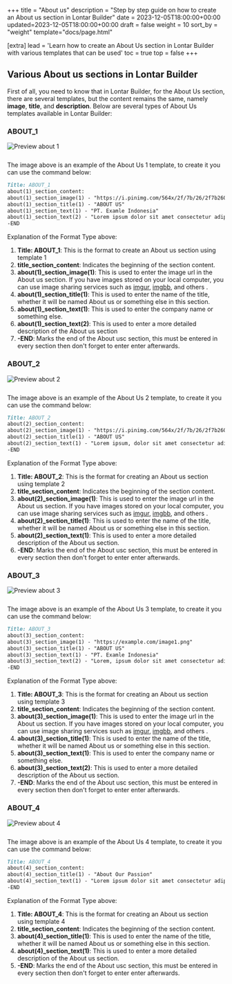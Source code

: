 +++
title = "About us"
description = "Step by step guide on how to create an About us section in Lontar Builder"
date = 2023-12-05T18:00:00+00:00
updated=2023-12-05T18:00:00+00:00
draft = false
weight = 10
sort_by = "weight"
template="docs/page.html"

[extra]
lead = 'Learn how to create an About Us section in Lontar Builder with various templates that can be used'
toc = true
top = false
+++

## Various About us sections in Lontar Builder
First of all, you need to know that in Lontar Builder, for the About Us section, there are several templates, but the content remains the same, namely **image**, **title**, and **description**. Below are several types of About Us templates available in Lontar Builder:

### ABOUT_1

<img src="../about_1.png" alt="Preview about 1" style="max-width: 100%; margin-bottom: 12px"/>

The image above is an example of the About Us 1 template, to create it you can use the command below:
```markdown
Title: ABOUT_1
about(1)_section_content:
about(1)_section_image(1) - "https://i.pinimg.com/564x/2f/7b/26/2f7b260ee9fbd2165f71e3eed93ab1d1.jpg"
about(1)_section_title(1) - "ABOUT US"
about(1)_section_text(1) - "PT. Examle Indonesia"
about(1)_section_text(2) - "Lorem ipsum dolor sit amet consectetur adipisicing elit. Voluptates deleniti quod tempora eveniet accusantium unde laboriosam, error omnis atque labore fugit dolorum rem velit aut minima, aperiam magni officiis beatae eum hic aliquid eaque. Consectetur molestiae ipsa officiis saepe, ad molestias ipsum quos corporis, incidunt minus sapiente id. Magnam impedit quis suscipit recusandae dolore exercitationem quas perspiciatis, fugit repellendus provident."
-END
```
Explanation of the Format Type above:

1. **Title: ABOUT_1**: This is the format to create an About us section using template 1
2. **title_section_content**: Indicates the beginning of the section content.
3. **about(1)_section_image(1)**: This is used to enter the image url in the About us section. If you have images stored on your local computer, you can use image sharing services such as [imgur](https://imgur.com/), [imgbb](https://id.imgbb.com/), and others .
4. **about(1)_section_title(1)**: This is used to enter the name of the title, whether it will be named About us or something else in this section.
5. **about(1)_section_text(1)**: This is used to enter the company name or something else.
6. **about(1)_section_text(2)**: This is used to enter a more detailed description of the About us section
7. **-END**: Marks the end of the About usc section, this must be entered in every section then don't forget to enter enter afterwards.

### ABOUT_2

<img src="../about_2.png" alt="Preview about 2" style="max-width: 100%; margin-bottom: 12px"/>

The image above is an example of the About Us 2 template, to create it you can use the command below:
```markdown
Title: ABOUT_2
about(2)_section_content:
about(2)_section_image(1) - "https://i.pinimg.com/564x/2f/7b/26/2f7b260ee9fbd2165f71e3eed93ab1d1.jpg"
about(2)_section_title(1) - "ABOUT US"
about(2)_section_text(1) - "Lorem ipsum, dolor sit amet consectetur adipisicing elit. Aspernatur impedit ut quasi alias saepe, quia tempora enim nulla eveniet dolores accusantium non nisi maxime amet quisquam laborum doloremque voluptate? Corrupti rerum aliquam commodi minima debitis earum , culpa fuga, recusandae expedita perspiciatis accusamus, sapiente inventory excepturi pariatur quis architecto fugit voluptatum illum. Eum eius ipsa, fugit non tenetur tempora id sint ad omnis dignissimos quis nam nemo. Eaque nobis animi quidem veritatis dignissimos, facilis sapiente sit corrupti qui. Ad sapiente tenetur corrupti incidunt perspiciatis dicta eius ab est magni ut praesentium provident, repellat maiores perferendis accusantium placeat ducimus tempore, maxime natus!"
-END
```
Explanation of the Format Type above:

1. **Title: ABOUT_2**: This is the format for creating an About us section using template 2
2. **title_section_content**: Indicates the beginning of the section content.
3. **about(2)_section_image(1)**: This is used to enter the image url in the About us section. If you have images stored on your local computer, you can use image sharing services such as [imgur](https://imgur.com/), [imgbb](https://id.imgbb.com/), and others .
4. **about(2)_section_title(1)**: This is used to enter the name of the title, whether it will be named About us or something else in this section.
5. **about(2)_section_text(1)**: This is used to enter a more detailed description of the About us section.
6. **-END**: Marks the end of the About usc section, this must be entered in every section then don't forget to enter enter afterwards.

### ABOUT_3

<img src="../about_3.png" alt="Preview about 3" style="max-width: 100%; margin-bottom: 12px"/>

The image above is an example of the About Us 3 template, to create it you can use the command below:
```markdown
Title: ABOUT_3
about(3)_section_content:
about(3)_section_image(1) - "https://example.com/image1.png"
about(3)_section_title(1) - "ABOUT US"
about(3)_section_text(1) - "PT. Examle Indonesia"
about(3)_section_text(2) - "Lorem, ipsum dolor sit amet consectetur adipisicing elit. Sunt exercitationem magnam eum accusantium est molestias minima voluptatem in quia aliquam veniam doloribus odio, delectus perspiciatis non itaque esse fugit nemo molestiae sit, veritatis quisquam laboriosam velit ! Qui, est aliquam quam voluptatibus nesciunt ab voluptatem doloremque, quos consequuntur quae quo ad dicta repudiandae libero repellendus dolor atque at alias minus nihil voluptates iste? Quod, fugit, aperiam ipsum mollitia, illo modi doloribus id molestiae officia iure corporis."
-END
```
Explanation of the Format Type above:

1. **Title: ABOUT_3**: This is the format for creating an About us section using template 3
2. **title_section_content**: Indicates the beginning of the section content.
3. **about(3)_section_image(1)**: This is used to enter the image url in the About us section. If you have images stored on your local computer, you can use image sharing services such as [imgur](https://imgur.com/), [imgbb](https://id.imgbb.com/), and others .
4. **about(3)_section_title(1)**: This is used to enter the name of the title, whether it will be named About us or something else in this section.
5. **about(3)_section_text(1)**: This is used to enter the company name or something else.
6. **about(3)_section_text(2)**: This is used to enter a more detailed description of the About us section.
7. **-END**: Marks the end of the About usc section, this must be entered in every section then don't forget to enter enter afterwards.

### ABOUT_4

<img src="../about_4.png" alt="Preview about 4" style="max-width: 100%; margin-bottom: 12px"/>

The image above is an example of the About Us 4 template, to create it you can use the command below:
```markdown
Title: ABOUT_4
about(4)_section_content:
about(4)_section_title(1) - "About Our Passion"
about(4)_section_text(1) - "Lorem ipsum dolor sit amet consectetur adipisicing elit. Delectus ullam optio dolorum unde voluptate aliquid vitae ad aspernatur sed labore quisquam aut voluptas itaque consequuntur temporibus provident incidunt, porro eum deserunt recusandae maxime? Id ullam ipsum labore autem tenetur architecto expedita vel, dolore voluptatum? Deleniti perspiciatis quae iste amet eaque."
-END
```
Explanation of the Format Type above:

1. **Title: ABOUT_4**: This is the format for creating an About us section using template 4
2. **title_section_content**: Indicates the beginning of the section content.
3. **about(4)_section_title(1)**: This is used to enter the name of the title, whether it will be named About us or something else in this section.
4. **about(4)_section_text(1)**: This is used to enter a more detailed description of the About us section.
5. **-END**: Marks the end of the About usc section, this must be entered in every section then don't forget to enter enter afterwards.

